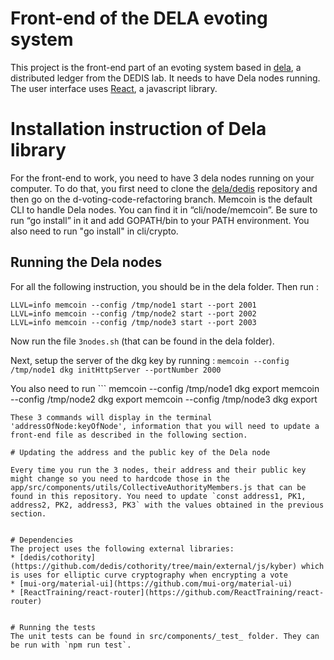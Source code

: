 # Front-end of the DELA evoting system
 This project is the front-end part of an evoting system based in [dela](https://github.com/dedis/dela), a distributed ledger from the DEDIS lab. It needs to have Dela nodes running.
 The user interface uses [React](https://reactjs.org/), a javascript library.
 
# Installation instruction of Dela library
 For the front-end to work, you need to have 3 dela nodes running on your computer. To do that, you first need to clone the [dela/dedis](https://github.com/dedis/dela) repository and then go on the d-voting-code-refactoring branch. Memcoin is the default CLI to handle Dela nodes. You can find it in “cli/node/memcoin”. Be sure to run “go install” in it and add GOPATH/bin to your PATH environment. You also need to run "go install" in cli/crypto.

 ## Running the Dela nodes

 For all the following instruction, you should be in the dela folder.
 Then run :
 ```
 LLVL=info memcoin --config /tmp/node1 start --port 2001
 LLVL=info memcoin --config /tmp/node2 start --port 2002
 LLVL=info memcoin --config /tmp/node3 start --port 2003
 ```
Now run the file `3nodes.sh` (that can be found in the dela folder). 

Next, setup the server of the dkg key by running : 
`memcoin --config /tmp/node1 dkg initHttpServer --portNumber 2000`

You also need to run ```
 memcoin --config /tmp/node1 dkg export
 memcoin --config /tmp/node2 dkg export
 memcoin --config /tmp/node3 dkg export
```
These 3 commands will display in the terminal 'addressOfNode:keyOfNode', information that you will need to update a front-end file as described in the following section.

# Updating the address and the public key of the Dela node

Every time you run the 3 nodes, their address and their public key might change so you need to hardcode those in the app/src/components/utils/CollectiveAuthorityMembers.js that can be found in this repository. You need to update `const address1, PK1, address2, PK2, address3, PK3` with the values obtained in the previous section.


# Dependencies
The project uses the following external libraries: 
* [dedis/cothority](https://github.com/dedis/cothority/tree/main/external/js/kyber) which is uses for elliptic curve cryptography when encrypting a vote
* [mui-org/material-ui](https://github.com/mui-org/material-ui)
* [ReactTraining/react-router](https://github.com/ReactTraining/react-router)


# Running the tests
The unit tests can be found in src/components/_test_ folder. They can be run with `npm run test`.